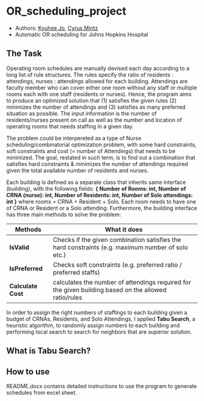 # OR_scheduling_project
- Authors: [Kyuhee Jo](kjo3@jhu.edu), [Cyrus Mintz](cmintz2@jhmi.edu)
- Automatic OR scheduling for Johns Hopkins Hospital

## The Task

  Operating room schedules are manually devised each day according to a long list of rule structures. The rules specify the ratio of residents : attendings, nurses : attendings allowed for each building. Attendings are faculty member who can cover either one room without any staff or multiple rooms each with one staff (residents or nurses). Hence, the program aims to produce an optimized solution that (1) satisfies the given rules (2) minimizes the number of attendings and (3) satisfies as many preferred situation as possible. The input information is the number of residents/nurses present on call as well as the number and location of operating rooms that needs staffing in a given day. 

  The problem could be interpereted as a type of Nurse scheduling/combinatorial optimization problem, with some hard constraints, soft constraints and cost (= number of Attendings) that needs to be minimized. The goal, restated in such term, is to find out a combination that satisfies hard constraints & minimizes the number of attendings required given the total available number of residents and nurses. 
  
  Each building is defined as a separate class that inherits same interface (building), with the following fields: **{ Number of Rooms: int, Number of CRNA (nurse): int, Number of Residents: int, Number of Solo attendings: int }** where rooms = CRNA + Resident + Solo. Each room needs to have one of CRNA or Resident or a Solo attending. Furthermore, the building interface has three main methods to solve the problem:  

| Methods        | What it does |
| ------------- | ------------- |
| **IsValid** | Checks if the given combination satisfies the hard constraints (e.g. maximum number of solo etc.)  |
| **IsPreferred** | Checks soft constraints (e.g. preferred ratio / preferred staffs) |
| **Calculate Cost** | calculates the number of attendings required for the given building based on the allowed ratio/rules |

  In order to assign the right numbers of staffings to each building given a budget of CRNAs, Residents, and Solo Attendings, I applied **Tabu Search**, a heuristic algorithm, to randomly assign numbers to each building and performing local search to search for neighbors that are superior solution. 
 

## What is Tabu Search? 

## How to use 

README.docx contains detailed instructions to use the program to generate schedules from excel sheet. 
